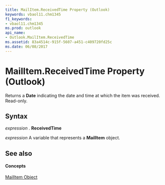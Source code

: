```yaml
---
title: MailItem.ReceivedTime Property (Outlook)
keywords: vbaol11.chm1345
f1_keywords:
- vbaol11.chm1345
ms.prod: outlook
api_name:
- Outlook.MailItem.ReceivedTime
ms.assetid: 83a4514c-915f-5607-a451-c409720fd25c
ms.date: 06/08/2017
---
```



# MailItem.ReceivedTime Property (Outlook)

Returns a  **Date** indicating the date and time at which the item was received. Read-only.


## Syntax

 _expression_ . **ReceivedTime**

 _expression_ A variable that represents a **MailItem** object.


## See also


#### Concepts


[MailItem Object](mailitem-object-outlook.md)


